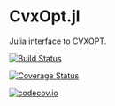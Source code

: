 # CvxOpt.jl

Julia interface to CVXOPT.

[![Build Status](https://travis-ci.org/cvxopt/CvxOpt.jl.svg?branch=master)](https://travis-ci.org/cvxopt/CvxOpt.jl)

[![Coverage Status](https://coveralls.io/repos/cvxopt/CvxOpt.jl/badge.svg?branch=master&service=github)](https://coveralls.io/github/cvxopt/CvxOpt.jl?branch=master)

[![codecov.io](http://codecov.io/github/cvxopt/CvxOpt.jl/coverage.svg?branch=master)](http://codecov.io/github/cvxopt/CvxOpt.jl?branch=master)
